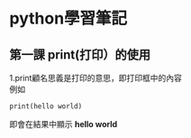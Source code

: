 # python學習筆記
## 第一課 print(打印）的使用
1.print顧名思義是打印的意思，即打印框中的內容
</br>
  例如
```
print(hello world)
```

  即會在結果中顯示 **hello world**

